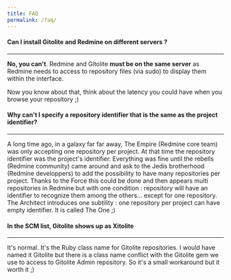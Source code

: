 ```yaml
---
title: FAQ
permalink: /faq/
---
```


#### Can I install Gitolite and Redmine on different servers ?
***

**No, you can't**. Redmine and Gitolite **must be on the same server** as Redmine needs to access to repository files (via sudo) to display them within the interface.

Now you know about that, think about the latency you could have when you browse your repository ;)


#### Why can't I specify a repository identifier that is the same as the project identifier?
***

A long time ago, in a galaxy far far away, The Empire (Redmine core team) was only accepting one repository per project. At that time the repository identifier was the project's identifier. Everything was fine until the rebells (Redmine community) came around and ask to the Jedis brotherhood (Redmine developpers) to add the possibility to have many repositories per project. Thanks to the Force this could be done and then appears multi repositories in Redmine but with one condition : repository will have an identifier to recognize them among the others... except for one repository. The Architect introduces one subtility : one repository per project can have empty identifier. It is called The One ;)


#### In the SCM list, Gitolite shows up as Xitolite
***

It's normal. It's the Ruby class name for Gitolite repositories. I would have named it Gitolite but there is a class name conflict with the Gitolite gem we use to access to Gitolite Admin repository. So it's a small workaround but it worth it ;)
